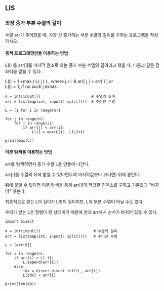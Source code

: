 ## LIS

### 최장 증가 부분 수열의 길이

수열 arr가 주어졌을 때, 가장 긴 증가하는 부분 수열의 길이를 구하는 프로그램을 작성하시오.

#### 동적 프로그래밍만을 이용하는 방법

L(i) 를 arr[i]를 마지막 원소로 하는 증가 부분 수열의 길이라고 했을 때, 다음과 같은 점화식을 얻을 수 있다.

L(i) = 1 +max ( L( j ) ) , where j < i & arr[ j ] < arr[ i ]
or  
L(i) = 1, if no such j exists.

```
n = int(input())                       # 수열의 길이
arr = list(map(int, input().split()))  # 주어진 수열

L = [1 for i in range(n)]

for i in range(n):
    for j in range(i):
        if arr[j] < arr[i]:
            L[i] = max(L[i], L[j]+1)
           
print(max(L))
```


#### 이분 탐색을 이용하는 방법

arr를 탐색하면서 증가 수열 L을 만들어 나간다.

arr[i]를 수열의 뒤에 붙일 수 있다면(L의 마지막값보다 크다면) 뒤에 붙인다.

뒤에 붙일 수 없다면 이분 탐색을 통해 arr[i]의 적당한 인덱스를 구하고 기존값과 "바꾸어" 넣는다.

최종적으로 얻는 L의 길이가 LIS의 길이지만, L이 부분 수열이 아닐 수도 있다.

우리가 얻는 L은 정렬이 된 상태이기 때문에 원래 arr에서 순서가 바뀌어 있을 수 있다.

```
import bisect

n = int(input())                        # 수열의 길이
arr = list(map(int, input().split()))   # 주어진 수열

L = [arr[0]]

for i in range(n):
    if arr[i] > L[-1]:
        L.append(arr[i])
    else:
        idx = bisect.bisect_left(L, arr[i])
        L[idx] = arr[i]
        
print(len(dp))
```
